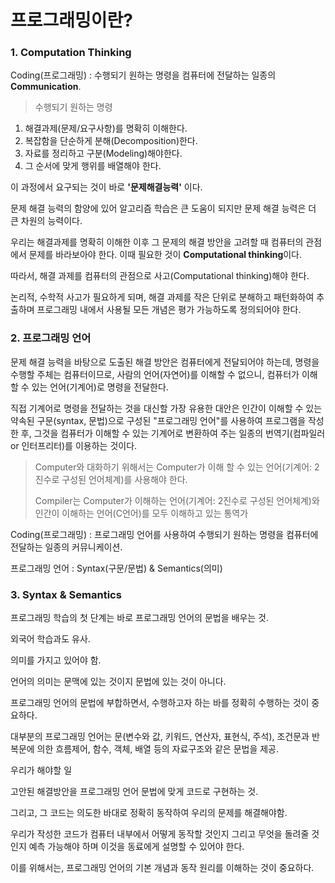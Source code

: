 # 프로그래밍이란?

### 1. Computation Thinking

Coding(프로그래밍) : 수행되기 원하는 명령을 컴퓨터에 전달하는 일종의 **Communication**.

> 수행되기 원하는 명령

1. 해결과제(문제/요구사항)를 명확히 이해한다.
2. 복잡함을 단순하게 분해(Decomposition)한다.
3. 자료를 정리하고 구분(Modeling)해야한다.
4. 그 순서에 맞게 행위를 배열해야 한다.

이 과정에서 요구되는 것이 바로 **'문제해결능력'** 이다.

문제 해결 능력의 함양에 있어 알고리즘 학습은 큰 도움이 되지만 문제 해결 능력은 더 큰 차원의 능력이다.

우리는 해결과제를 명확히 이해한 이후 그 문제의 해결 방안을 고려할 때 컴퓨터의 관점에서 문제를 바라보아야 한다. 이때 필요한 것이 **Computational thinking**이다.

따라서, 해결 과제를 컴퓨터의 관점으로 사고(Computational thinking)해야 한다.

논리적, 수학적 사고가 필요하게 되며, 해결 과제를 작은 단위로 분해하고 패턴화하여 추출하며 프로그래밍 내에서 사용될 모든 개념은 평가 가능하도록 정의되어야 한다.



### 2. 프로그래밍 언어

문제 해결 능력을 바탕으로 도출된 해결 방안은 컴퓨터에게 전달되어야 하는데, 명령을 수행할 주체는 컴퓨터이므로, 사람의 언어(자연어)를 이해할 수 없으니, 컴퓨터가 이해할 수 있는 언어(기계어)로 명령을 전달한다.

직접 기계어로 명령을 전달하는 것을 대신할 가장 유용한 대안은 인간이 이해할 수 있는 약속된 구문(syntax, 문법)으로 구성된 "프로그래밍 언어"를 사용하여 프로그램을 작성한 후, 그것을 컴퓨터가 이해할 수 있는 기계어로 변환하여 주는 일종의 번역기(컴파일러 or 인터프리터)를 이용하는 것이다.

> Computer와 대화하기 위해서는 Computer가 이해 할 수 있는 언어(기계어: 2진수로 구성된 언어체계)를 사용해야 한다.
>
> Compiler는 Computer가 이해하는 언어(기계어: 2진수로 구성된 언어체계)와 인간이 이해하는 언어(C언어)를 모두 이해하고 있는 통역가



Coding(프로그래밍) : 프로그래밍 언어를 사용하여 수행되기 원하는 명령을 컴퓨터에 전달하는 일종의 커뮤니케이션.

프로그래밍 언어 : Syntax(구문/문법) & Semantics(의미)



### 3. Syntax & Semantics

프로그래밍 학습의 첫 단계는 바로 프로그래밍 언어의 문법을 배우는 것.

외국어 학습과도 유사.

의미를 가지고 있어야 함.

언어의 의미는 문맥에 있는 것이지 문법에 있는 것이 아니다.

프로그래밍 언어의 문법에 부합하면서, 수행하고자 하는 바를 정확히 수행하는 것이 중요하다.

대부분의 프로그래밍 언어는 문(변수와 값, 키워드, 연산자, 표현식, 주석), 조건문과 반복문에 의한 흐름제어, 함수, 객체, 배열 등의 자료구조와 같은 문법을 제공.

우리가 해야할 일

고안된 해결방안을 프로그래밍 언어 문법에 맞게 코드로 구현하는 것.

그리고, 그 코드는 의도한 바대로 정확히 동작하여 우리의 문제를 해결해야함.

우리가 작성한 코드가 컴퓨터 내부에서 어떻게 동작할 것인지 그리고 무엇을 돌려줄 것인지 예측 가능해야 하며 이것을 동료에게 설명할 수 있어야 한다.

이를 위해서는, 프로그래밍 언어의 기본 개념과 동작 원리를 이해하는 것이 중요하다.